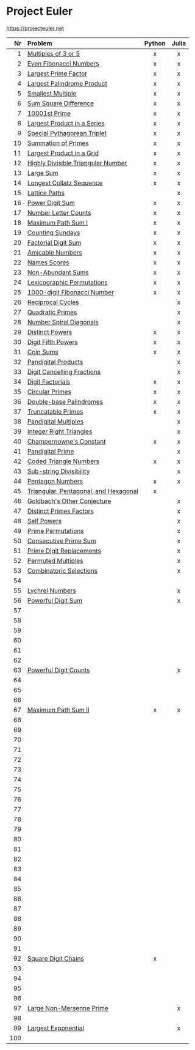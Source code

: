# Project Euler

https://projecteuler.net  

| Nr  | Problem                                                                      | Python | Julia |
|----:|:-----------------------------------------------------------------------------|:------:|:-----:|
|   1 | [Multiples of 3 or 5](https://projecteuler.net/problem=1)                    | x      | x     |
|   2 | [Even Fibonacci Numbers](https://projecteuler.net/problem=2)                 | x      | x     |
|   3 | [Largest Prime Factor](https://projecteuler.net/problem=3)                   | x      | x     |
|   4 | [Largest Palindrome Product](https://projecteuler.net/problem=4)             | x      | x     |
|   5 | [Smallest Multiple](https://projecteuler.net/problem=5)                      | x      | x     |
|   6 | [Sum Square Difference](https://projecteuler.net/problem=6)                  | x      | x     |
|   7 | [10001st Prime](https://projecteuler.net/problem=7)                          | x      | x     |
|   8 | [Largest Product in a Series](https://projecteuler.net/problem=8)            | x      | x     |
|   9 | [Special Pythagorean Triplet](https://projecteuler.net/problem=9)            | x      | x     |
|  10 | [Summation of Primes](https://projecteuler.net/problem=10)                   | x      | x     |
|  11 | [Largest Product in a Grid](https://projecteuler.net/problem=11)             | x      | x     |
|  12 | [Highly Divisible Triangular Number](https://projecteuler.net/problem=12)    | x      | x     |
|  13 | [Large Sum](https://projecteuler.net/problem=13)                             | x      | x     |
|  14 | [Longest Collatz Sequence](https://projecteuler.net/problem=14)              | x      | x     |
|  15 | [Lattice Paths](https://projecteuler.net/problem=15)                         |        | x     |
|  16 | [Power Digit Sum](https://projecteuler.net/problem=16)                       | x      | x     |
|  17 | [Number Letter Counts](https://projecteuler.net/problem=17)                  | x      | x     |
|  18 | [Maximum Path Sum I](https://projecteuler.net/problem=18)                    | x      | x     |
|  19 | [Counting Sundays](https://projecteuler.net/problem=19)                      | x      | x     |
|  20 | [Factorial Digit Sum](https://projecteuler.net/problem=20)                   | x      | x     |
|  21 | [Amicable Numbers](https://projecteuler.net/problem=21)                      | x      | x     |
|  22 | [Names Scores](https://projecteuler.net/problem=22)                          | x      | x     |
|  23 | [Non-Abundant Sums](https://projecteuler.net/problem=23)                     | x      | x     |
|  24 | [Lexicographic Permutations](https://projecteuler.net/problem=24)            | x      | x     |
|  25 | [1000-digit Fibonacci Number](https://projecteuler.net/problem=25)           | x      | x     |
|  26 | [Reciprocal Cycles](https://projecteuler.net/problem=26)                     |        | x     |
|  27 | [Quadratic Primes](https://projecteuler.net/problem=27)                      |        | x     |
|  28 | [Number Spiral Diagonals](https://projecteuler.net/problem=28)               |        | x     |
|  29 | [Distinct Powers](https://projecteuler.net/problem=29)                       | x      | x     |
|  30 | [Digit Fifth Powers](https://projecteuler.net/problem=30)                    | x      | x     |
|  31 | [Coin Sums](https://projecteuler.net/problem=31)                             | x      | x     |
|  32 | [Pandigital Products](https://projecteuler.net/problem=32)                   |        | x     |
|  33 | [Digit Cancelling Fractions](https://projecteuler.net/problem=33)            |        | x     |
|  34 | [Digit Factorials](https://projecteuler.net/problem=34)                      | x      | x     |
|  35 | [Circular Primes](https://projecteuler.net/problem=35)                       | x      | x     |
|  36 | [Double-base Palindromes](https://projecteuler.net/problem=36)               | x      | x     |
|  37 | [Truncatable Primes](https://projecteuler.net/problem=37)                    | x      | x     |
|  38 | [Pandigital Multiples](https://projecteuler.net/problem=38)                  |        | x     |
|  39 | [Integer Right Triangles](https://projecteuler.net/problem=39)               |        | x     |
|  40 | [Champernowne's Constant](https://projecteuler.net/problem=40)               | x      | x     |
|  41 | [Pandigital Prime](https://projecteuler.net/problem=41)                      |        | x     |
|  42 | [Coded Triangle Numbers](https://projecteuler.net/problem=42)                | x      | x     |
|  43 | [Sub-string Divisibility](https://projecteuler.net/problem=43)               |        | x     |
|  44 | [Pentagon Numbers](https://projecteuler.net/problem=44)                      | x      | x     |
|  45 | [Triangular, Pentagonal, and Hexagonal](https://projecteuler.net/problem=45) | x      |       |
|  46 | [Goldbach's Other Conjecture](https://projecteuler.net/problem=46)           |        | x     |
|  47 | [Distinct Primes Factors](https://projecteuler.net/problem=47)               |        | x     |
|  48 | [Self Powers](https://projecteuler.net/problem=48)                           |        | x     |
|  49 | [Prime Permutations](https://projecteuler.net/problem=49)                    |        | x     |
|  50 | [Consecutive Prime Sum](https://projecteuler.net/problem=50)                 |        | x     |
|  51 | [Prime Digit Replacements](https://projecteuler.net/problem=51)              |        | x     |
|  52 | [Permuted Multiples](https://projecteuler.net/problem=52)                    |        | x     |
|  53 | [Combinatoric Selections](https://projecteuler.net/problem=53)               |        | x     |
|  54 |                                                                              |        |       |
|  55 | [Lychrel Numbers](https://projecteuler.net/problem=55)                       |        | x     |
|  56 | [Powerful Digit Sum](https://projecteuler.net/problem=56)                    |        | x     |
|  57 |                                                                              |        |       |
|  58 |                                                                              |        |       |
|  59 |                                                                              |        |       |
|  60 |                                                                              |        |       |
|  61 |                                                                              |        |       |
|  62 |                                                                              |        |       |
|  63 | [Powerful Digit Counts](https://projecteuler.net/problem=63)                 |        | x     |
|  64 |                                                                              |        |       |
|  65 |                                                                              |        |       |
|  66 |                                                                              |        |       |
|  67 | [Maximum Path Sum II](https://projecteuler.net/problem=67)                   | x      | x     |
|  68 |                                                                              |        |       |
|  69 |                                                                              |        |       |
|  70 |                                                                              |        |       |
|  71 |                                                                              |        |       |
|  72 |                                                                              |        |       |
|  73 |                                                                              |        |       |
|  74 |                                                                              |        |       |
|  75 |                                                                              |        |       |
|  76 |                                                                              |        |       |
|  77 |                                                                              |        |       |
|  78 |                                                                              |        |       |
|  79 |                                                                              |        |       |
|  80 |                                                                              |        |       |
|  81 |                                                                              |        |       |
|  82 |                                                                              |        |       |
|  83 |                                                                              |        |       |
|  84 |                                                                              |        |       |
|  85 |                                                                              |        |       |
|  86 |                                                                              |        |       |
|  87 |                                                                              |        |       |
|  88 |                                                                              |        |       |
|  89 |                                                                              |        |       |
|  90 |                                                                              |        |       |
|  91 |                                                                              |        |       |
|  92 | [Square Digit Chains](https://projecteuler.net/problem=92)                   | x      |       |
|  93 |                                                                              |        |       |
|  94 |                                                                              |        |       |
|  95 |                                                                              |        |       |
|  96 |                                                                              |        |       |
|  97 | [Large Non-Mersenne Prime](https://projecteuler.net/problem=97)              |        | x     |
|  98 |                                                                              |        |       |
|  99 | [Largest Exponential](https://projecteuler.net/problem=99)                   |        | x     |
| 100 |                                                                              |        |       |
